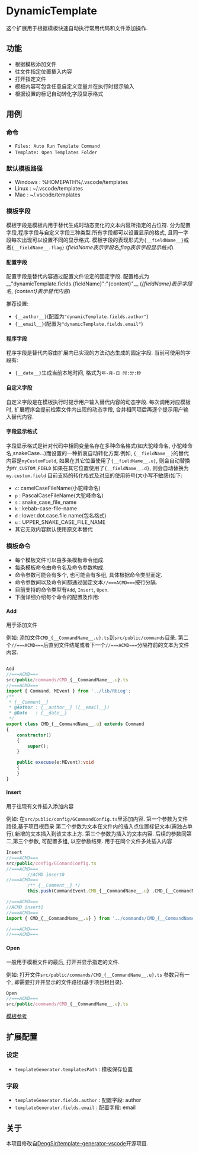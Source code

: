 # DynamicTemplate

这个扩展用于根据模板快速自动执行常用代码和文件添加操作.

## 功能

* 根据模板添加文件
* 往文件指定位置插入内容
* 打开指定文件
* 模板内容可包含任意自定义变量并在执行时提示输入
* 根据设置的标记自动转化字段显示格式

## 用例

### 命令

* `Files: Auto Run Template Command`
* `Template: Open Templates Folder`

### 默认模板路径

* Windows : %HOMEPATH%/.vscode/templates
* Linux : ~/.vscode/templates
* Mac : ~/.vscode/templates

### 模板字段

模板字段是模板内用于替代生成时动态变化的文本内容所指定的占位符.
分为配置字段,程序字段与自定义字段三种类型.所有字段都可以设置显示的格式,
且同一字段每次出现可以设置不同的显示格式.
模板字段的表现形式为`{__fieldName__}`或者`{__fieldName__.flag}`
(_fieldName表示字段名,flag表示字段显示格式_).

#### 配置字段

配置字段是替代内容通过配置文件设定的固定字段.
配置格式为__"dynamicTemplate.fields.{fieldName}":"{content}"__
(_{fieldName}表示字段名_, _{content}表示替代内容_)

推荐设置:

* `{__author__}`(配置为`"dynamicTemplate.fields.author"`)
* `{__email__}`(配置为`"dynamicTemplate.fields.email"`)

#### 程序字段

程序字段是替代内容由扩展内已实现的方法动态生成的固定字段.
当前可使用的字段有:

* `{__date__}`生成当前本地时间, 格式为`年-月-日 时:分:秒`

#### 自定义字段

自定义字段是在模板执行时提示用户输入替代内容的动态字段.
每次调用对应模板时, 扩展程序会提前检索文件内出现的动态字段,
合并相同项后再逐个提示用户输入替代内容.

#### 字段显示格式

字段显示格式是针对代码中相同变量名存在多种命名格式(如大驼峰命名,
小驼峰命名,snakeCase...)而设置的一种折衷自动转化方案.例如,
`{__fieldName__}`的替代内容是`myCustomField`,
如果在其它位置使用了`{__fieldName__.u}`, 则会自动替换为`MY_CUSTOM_FIELD`
如果在其它位置使用了`{__fieldName__.d}`, 则会自动替换为`my.custom.field`
目前支持的转化格式及对应的使用符号(大小写不敏感)如下:

* `c`: camelCaseFileName(小驼峰命名)
* `p` : PascalCaseFileName(大驼峰命名)
* `s` : snake_case_file_name
* `k` : kebab-case-file-name
* `d` : lower.dot.case.file.name(包名格式)
* `u` : UPPER_SNAKE_CASE_FILE_NAME
* 其它无效内容默认使用原文本替代

### 模板命令

* 每个模板文件可以由多条模板命令组成.
* 每条模板命令由命令名及命令参数构成.
* 命令参数可能会有多个, 也可能会有多组, 具体根据命令类型而定.
* 命令参数间以及命令间都通过固定文本`//===ACMD===`按行分隔.
* 目前支持的命令类型有`Add`, `Insert`, `Open`.
* 下面详细介绍每个命令的配置及作用:

#### Add

用于添加文件

例如:
添加文件`CMD_{__CommandName__.u}.ts`到`src/public/commands`目录.
第二个`//===ACMD===`后直到文件结尾或者下一个`//===ACMD===`分隔符前的文本为文件内容.

```typescript

Add
//===ACMD===
src/public/commands/CMD_{__CommandName__.u}.ts
//===ACMD===
import { Command, MEvent } from '../lib/RbLeg';
/**
 * {__Comment__}
 * @Author : {__author__} ({__email__})
 * @Date   : {__date__}
 */
export class CMD_{__CommandName__.u} extends Command
{
    constructor()
    {
        super();
    }

    public execuse(e:MEvent):void
    {
    }
}

```

#### Insert

用于往现有文件插入添加内容

例如:
在`src/public/config/GCommandConfig.ts`里添加内容.
第一个参数为文件路径,基于项目根目录
第二个参数为文本在文件内的插入点位置标记文本(需独占单行),新增的文本插入到该文本上方.
第三个参数为插入的文本内容.
后续的参数同第二,第三个参数, 可配置多组, 以空参数结束. 用于在同个文件多处插入内容

```typescript
Insert
//===ACMD===
src/public/config/GComandConfig.ts
//===ACMD===
        //ACMD insert0
//===ACMD===
        /** {__Comment__} */
        this.push(CommandEvent.CMD_{__CommandName__.u} ,CMD_{__CommandName__.u});

//===ACMD===
//ACMD insert1
//===ACMD===
import { CMD_{__CommandName__.u} } from '../commands/CMD_{__CommandName__.u}';

//===ACMD===
//===ACMD===
```

#### Open

一般用于模板文件的最后, 打开并显示指定的文件.

例如:
打开文件`src/public/commands/CMD_{__CommandName__.u}.ts`
参数只有一个, 即需要打开并显示的文件路径(基于项目根目录).

```typescript
Open
//===ACMD===
src/public/commands/CMD_{__CommandName__.u}.ts
```

[模板参考](https://github.com/seawait/DTTemplates)

## 扩展配置

### 设定

* `templateGenerator.templatesPath` : 模板保存位置

### 字段

* `templateGenerator.fields.author` : 配置字段: author
* `templateGenerator.fields.email` : 配置字段: email

## 关于

本项目修改自[DengSir/template-generator-vscode](https://github.com/DengSir/template-generator-vscode/blob/master/LICENSE.md)开源项目.
